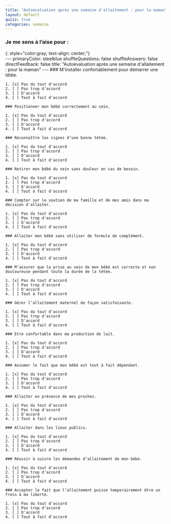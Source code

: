 ```yaml
---
title: "Autoévaluation après une semaine d'allaitement : pour la maman"
layout: default
quizz: true
categories: semaine
--- 
```

<h3>
Je me sens à l’aise pour :
</h3>
{: style="color:gray; text-align: center;"}

<div class="quizdown">
    ---
    primaryColor: steelblue
    shuffleQuestions: false
	shuffleAnswers: false
    directFeedback: false
    title: "Autoévaluation après une semaine d'allaitement : pour la maman"
    ---
    ### M'installer confortablement pour démarrer une tétée.

    1. [x] Pas du tout d'accord
    2. [ ] Pas trop d'accord
    3. [ ] D'accord
    4. [ ] Tout à fait d'accord

    ### Positionner mon bébé correctement au sein.

    1. [x] Pas du tout d'accord
    2. [ ] Pas trop d'accord
    3. [ ] D'accord
    4. [ ] Tout à fait d'accord

    ### Reconnaître les signes d’une bonne tétée.

    1. [x] Pas du tout d'accord
    2. [ ] Pas trop d'accord
    3. [ ] D'accord
    4. [ ] Tout à fait d'accord

    ### Retirer mon bébé du sein sans douleur en cas de besoin.

    1. [x] Pas du tout d'accord
    2. [ ] Pas trop d'accord
    3. [ ] D'accord
    4. [ ] Tout à fait d'accord

    ### Compter sur le soutien de ma famille et de mes amis dans ma décision d'allaiter.

    1. [x] Pas du tout d'accord
    2. [ ] Pas trop d'accord
    3. [ ] D'accord
    4. [ ] Tout à fait d'accord

    ### Allaiter mon bébé sans utiliser de formule de complément.

    1. [x] Pas du tout d'accord
    2. [ ] Pas trop d'accord
    3. [ ] D'accord
    4. [ ] Tout à fait d'accord

    ### M’assurer que la prise au sein de mon bébé est correcte et non douloureuse pendant toute la durée de la tétée.

    1. [x] Pas du tout d'accord
    2. [ ] Pas trop d'accord
    3. [ ] D'accord
    4. [ ] Tout à fait d'accord

    ### Gérer l’allaitement maternel de façon satisfaisante.

    1. [x] Pas du tout d'accord
    2. [ ] Pas trop d'accord
    3. [ ] D'accord
    4. [ ] Tout à fait d'accord

    ### Etre confortable dans ma production de lait.

    1. [x] Pas du tout d'accord
    2. [ ] Pas trop d'accord
    3. [ ] D'accord
    4. [ ] Tout à fait d'accord

    ### Assumer le fait que mon bébé est tout à fait dépendant.

    1. [x] Pas du tout d'accord
    2. [ ] Pas trop d'accord
    3. [ ] D'accord
    4. [ ] Tout à fait d'accord

    ### Allaiter en présence de mes proches.

    1. [x] Pas du tout d'accord
    2. [ ] Pas trop d'accord
    3. [ ] D'accord
    4. [ ] Tout à fait d'accord

    ### Allaiter dans les lieux publics.

    1. [x] Pas du tout d'accord
    2. [ ] Pas trop d'accord
    3. [ ] D'accord
    4. [ ] Tout à fait d'accord

    ### Réussir à suivre les demandes d’allaitement de mon bébé.

    1. [x] Pas du tout d'accord
    2. [ ] Pas trop d'accord
    3. [ ] D'accord
    4. [ ] Tout à fait d'accord

    ### Accepter le fait que l’allaitement puisse temporairement être un frein à ma liberté.

    1. [x] Pas du tout d'accord
    2. [ ] Pas trop d'accord
    3. [ ] D'accord
    4. [ ] Tout à fait d'accord
</div>
